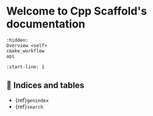 # Welcome to Cpp Scaffold's documentation

```{toctree}
:hidden:
Overview <self>
cmake_workflow
api
```

```{include} ../README.md
:start-line: 1
```

## 🔖 Indices and tables

* {ref}`genindex`
* {ref}`search`
